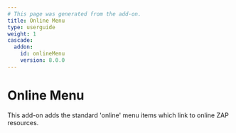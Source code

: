 ```yaml
---
# This page was generated from the add-on.
title: Online Menu
type: userguide
weight: 1
cascade:
  addon:
    id: onlineMenu
    version: 8.0.0
---
```


# Online Menu

This add-on adds the standard 'online' menu items which link to online ZAP resources.
